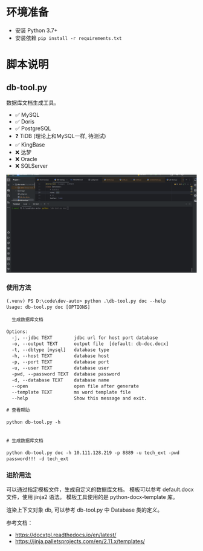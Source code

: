 
# 环境准备

- 安装 Python 3.7+
- 安装依赖 `pip install -r requirements.txt`


# 脚本说明

## db-tool.py

数据库文档生成工具。
- ✅ MySQL
- ✅ Doris
- ✅ PostgreSQL
- ❓ TiDB (理论上和MySQL一样, 待测试) 
- ✅ KingBase 
- ❌ 达梦
- ❌ Oracle
- ❌ SQLServer

![](./image/db-tool-demo.gif)


### 使用方法

```
(.venv) PS D:\code\dev-auto> python .\db-tool.py doc --help                                                               
Usage: db-tool.py doc [OPTIONS]

  生成数据库文档

Options:
  -j, --jdbc TEXT        jdbc url for host port database
  -o, --output TEXT      output file  [default: db-doc.docx]
  -t, --dbtype [mysql]   database type
  -h, --host TEXT        database host
  -p, --port TEXT        database port
  -u, --user TEXT        database user
  -pwd, --password TEXT  database password
  -d, --database TEXT    database name
  --open                 open file after generate
  --template TEXT        ms word template file
  --help                 Show this message and exit.

```

```shell
# 查看帮助

python db-tool.py -h


# 生成数据库文档

python db-tool.py doc -h 10.111.128.219 -p 8889 -u tech_ext -pwd password!!! -d tech_ext
```


### 进阶用法
可以通过指定模板文件，生成自定义的数据库文档。
模板可以参考 default.docx 文件，使用 jinja2 语法。 模板工具使用的是 python-docx-template 库。

渲染上下文对象 db, 可以参考 db-tool.py 中 Database 类的定义。



参考文档：
- https://docxtpl.readthedocs.io/en/latest/
- https://jinja.palletsprojects.com/en/2.11.x/templates/





